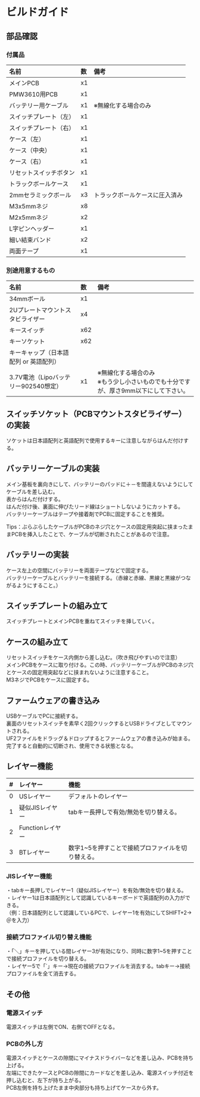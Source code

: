 # ビルドガイド
## 部品確認
### 付属品
|名前|数|備考|
|:-|:-|:-|
|メインPCB|x1| |
|PMW3610用PCB|x1| |
|バッテリー用ケーブル|x1|※無線化する場合のみ|
|スイッチプレート（左）|x1| |
|スイッチプレート（右）|x1| |
|ケース（左）|x1| |
|ケース（中央）|x1| |
|ケース（右）|x1| |
|リセットスイッチボタン|x1| |
|トラックボールケース|x1| |
|2mmセラミックボール|x3|トラックボールケースに圧入済み|
|M3x5mmネジ|x8| |
|M2x5mmネジ|x2| |
|L字ピンヘッダー|x1| |
|細い結束バンド|x2| |
|両面テープ|x1| |
 
### 別途用意するもの
|名前|数|備考|
|:-|:-|:-|
|34mmボール|x1| |
|2Uプレートマウントスタビライザー|x4| |
|キースイッチ|x62| |
|キーソケット|x62| |
|キーキャップ（日本語配列 or 英語配列）| | |
|3.7V電池（Lipoバッテリー902540想定）|x1|※無線化する場合のみ<br>※もう少し小さいものでも十分ですが、厚さ9mm以下にして下さい。|
 
## スイッチソケット（PCBマウントスタビライザー）の実装
ソケットは日本語配列と英語配列で使用するキーに注意しながらはんだ付けする。  
 
## バッテリーケーブルの実装
メイン基板を裏向きにして、バッテリーのパッドに＋－を間違えないようにしてケーブルを差し込む。  
表からはんだ付けする。  
はんだ付け後、裏面に伸びたリード線はショートしないようにカットする。  
バッテリーケーブルはテープや接着剤でPCBに固定することを推奨。  

Tips：ぶらぶらしたケーブルがPCBのネジ穴とケースの固定用突起に挟まったままPCBを挿入したことで、ケーブルが切断されたことがあるので注意。   

## バッテリーの実装
ケース左上の空間にバッテリーを両面テープなどで固定する。  
バッテリーケーブルとバッテリーを接続する。（赤線と赤線、黒線と黒線がつながるようにすること。）  
 
## スイッチプレートの組み立て
スイッチプレートとメインPCBを重ねてスイッチを挿していく。  
 
## ケースの組み立て
リセットスイッチをケース内側から差し込む。（吹き飛びやすいので注意）  
メインPCBをケースに取り付ける。この時、バッテリーケーブルがPCBのネジ穴とケースの固定用突起などに挟まれないように注意すること。  
M3ネジでPCBをケースに固定する。  

## ファームウェアの書き込み
USBケーブルでPCに接続する。  
裏面のリセットスイッチを素早く2回クリックするとUSBドライブとしてマウントされる。  
UF2ファイルをドラッグ＆ドロップするとファームウェアの書き込みが始まる。  
完了すると自動的に切断され、使用できる状態となる。  
 
## レイヤー機能
|#|レイヤー|機能|
|:-|:--|:--|
|0|USレイヤー|デフォルトのレイヤー|
|1|疑似JISレイヤー|tabキー長押しで有効/無効を切り替える。|
|2|Functionレイヤー|
|3|BTレイヤー|数字1~5を押すことで接続プロファイルを切り替える。|

### JISレイヤー機能
・tabキー長押しでレイヤー1（疑似JISレイヤー）を有効/無効を切り替える。  
・レイヤー1は日本語配列として認識しているキーボードで英語配列の入力ができる。  
（例：日本語配列として認識しているPCで、レイヤー1を有効にしてSHIFT+2→＠を入力） 

### 接続プロファイル切り替え機能
・「＼」キーを押している間レイヤー3が有効になり、同時に数字1~5を押すことで接続プロファイルを切り替える。  
・レイヤー5で「`」キー→現在の接続プロファイルを消去する。tabキー→接続プロファイルを全て消去する。  
 
## その他
### 電源スイッチ
電源スイッチは左側でON、右側でOFFとなる。  
 
### PCBの外し方
電源スイッチとケースの隙間にマイナスドライバーなどを差し込み、PCBを持ち上げる。  
左端にできたケースとPCBの隙間にカードなどを差し込み、電源スイッチ付近を押し込むと、左下が持ち上がる。  
PCB左側を持ち上げたまま中央部分も持ち上げてケースから外す。  